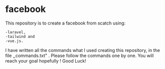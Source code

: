 # facebook 
This repository is to create a facebook from scatch using:

    -laravel, 
    -tailwind and 
    -vue.js.   
I have written all the commands what I used creating this repository, in the file ,,commands.txt" . Please follow the commands one by one. You will reach your goal hopefully ! 
Good Luck!  